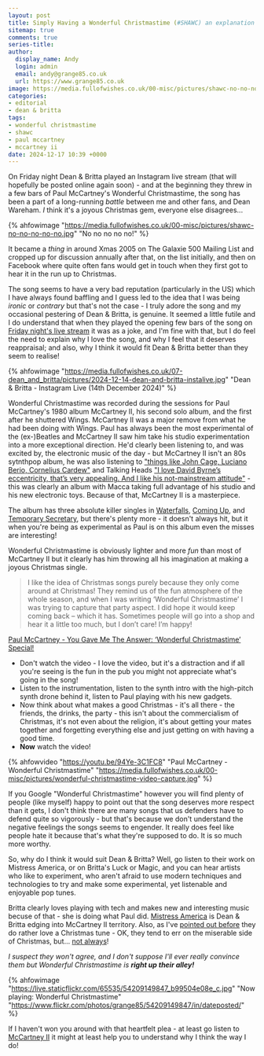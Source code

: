 ```yaml
---
layout: post
title: Simply Having a Wonderful Christmastime (#SHAWC) an explanation
sitemap: true
comments: true
series-title:
author:
  display_name: Andy
  login: admin
  email: andy@grange85.co.uk
  url: https://www.grange85.co.uk
image: https://media.fullofwishes.co.uk/00-misc/pictures/shawc-no-no-no-no-no.jpg
categories:
- editorial
- dean & britta
tags:
- wonderful christmastime
- shawc
- paul mccartney
- mccartney ii
date: 2024-12-17 10:39 +0000
---
```

On Friday night Dean & Britta played an Instagram live stream (that will hopefully be posted online again soon) - and at the beginning they threw in a few bars of Paul McCartney's Wonderful Christmastime, the song has been a part of a long-running _battle_ between me and other fans, and Dean Wareham. _I_ think it's a joyous Christmas gem, everyone else disagrees...

{% ahfowimage "https://media.fullofwishes.co.uk/00-misc/pictures/shawc-no-no-no-no-no.jpg" "No no no no no!" %}

It became a _thing_ in around Xmas 2005 on The Galaxie 500 Mailing List and cropped up for discussion annually after that, on the list initially, and then on Facebook where quite often fans would get in touch when they first got to hear it in the run up to Christmas.

The song seems to have a very bad reputation (particularly in the US) which I have always found baffling and I guess led to the idea that I was being _ironic_ or _contrary_ but that's not the case - I truly adore the song and my occasional pestering of Dean & Britta, is genuine. It seemed a little futile and I do understand that when they played the opening few bars of the song on [Friday night's live stream](/database/dean-and-britta/shows/dean-and-britta-2024-12-13-dean--brittas-basement-echo-park-la-usa/) it was as a joke, and I'm fine with that, but I do feel the need to explain why I love the song, and why I feel that it deserves reappraisal; and also, why I think it would fit Dean & Britta better than they seem to realise!

{% ahfowimage "https://media.fullofwishes.co.uk/07-dean_and_britta/pictures/2024-12-14-dean-and-britta-instalive.jpg" "Dean & Britta - Instagram Live (14th December 2024)" %}

Wonderful Christmastime was recorded during the sessions for Paul McCartney's 1980 album McCartney II, his second solo album, and the first after he shuttered Wings. McCartney II was a major remove from what he had been doing with Wings. Paul has always been the most experimental of the (ex-)Beatles and McCartney II saw him take his studio experimentation into a more exceptional direction. He'd clearly been listening to, and was excited by, the electronic music of the day - but McCartney II isn't an 80s sytnthpop album, he was also listening to ["things like John Cage, Luciano Berio, Cornelius Cardew"](https://thequietus.com/interviews/paul-mccartney-interview-2/) and Talking Heads ["I love David Byrne’s eccentricity, that’s very appealing. And I like his not-mainstream attitude"](https://thequietus.com/interviews/paul-mccartney-interview-2/) - this was clearly an album with Macca taking full advantage of his studio and his new electronic toys. Because of that, McCartney II is a masterpiece.

The album has three absolute killer singles in [Waterfalls](https://youtu.be/YbvdQBz65tM), [Coming Up](https://youtu.be/g5nzLQ63c9E), and [Temporary Secretary](https://youtu.be/5EeTkF-SLxE), but there's plenty more - it doesn't always hit, but it when you're being as experimental as Paul is on this album even the misses are interesting!

Wonderful Christmastime is obviously lighter and more _fun_ than most of McCartney II but it clearly has him throwing all his imagination at making a joyous Christmas single. 

<blockquote>
I like the idea of Christmas songs purely because they only come around at Christmas! They remind us of the fun atmosphere of the whole season, and when I was writing ‘Wonderful Christmastime’ I was trying to capture that party aspect. I did hope it would keep coming back – which it has. Sometimes people will go into a shop and hear it a little too much, but I don’t care! I’m happy!   
</blockquote>
<p class="caption"><a href="https://www.paulmccartney.com/news/you-gave-me-the-answer-wonderful-christmastime-special">Paul McCartney - You Gave Me The Answer: ‘Wonderful Christmastime’ Special!</a></p>

 - Don't watch the video - I love the video, but it's a distraction and if all you're seeing is the fun in the pub you might not appreciate what's going in the song!
 - Listen to the instrumentation, listen to the synth intro with the high-pitch synth drone behind it, listen to Paul playing with his new gadgets.
 - Now think about what makes a good Christmas - it's all there - the friends, the drinks, the party - this isn't about the commercialism of Christmas, it's not even about the religion, it's about getting your mates together and forgetting everything else and just getting on with having a good time.
 - **Now** watch the video!

 {% ahfowvideo "https://youtu.be/94Ye-3C1FC8" "Paul McCartney - Wonderful Christmastime" "https://media.fullofwishes.co.uk/00-misc/pictures/wonderful-christmastime-video-capture.jpg" %}

If you Google "Wonderful Christmastime" however you will find plenty of people (like myself) happy to point out that the song deserves more respect than it gets, I don't think there are many songs that us defenders have to defend quite so vigorously - but that's because we don't understand the negative feelings the songs seems to engender. It really does feel like people hate it because that's what they're supposed to do. It is so much more worthy.

So, why do I think it would suit Dean & Britta? Well, go listen to their work on Mistress America, or on Britta's Luck or Magic, and you can hear artists who like to experiment, who aren't afraid to use modern techniques and technologies to try and make some experimental, yet listenable and enjoyable pop tunes.

Britta clearly loves playing with tech and makes new and interesting music becuse of that - she is doing what Paul did. [Mistress America](/2024/11/04/my-record-collection-185-mistress-america-lp/) is Dean & Britta edging into McCartney II territory. Also, as I've [pointed out before](/2024/12/02/my-record-collection-r11-dean-britta-sonic-boom-a-peace-of-us/) they do rather love a Christmas tune - OK, they tend to err on the miserable side of Christmas, but... [not always](/2024/12/23/my-record-collection-199-dean-britta-he-s-coming-home-old-toy-trains/)!

_I suspect they won't agree, and I don't suppose I'll ever really convince them but Wonderful Christmastime is **right up their alley!**_

{% ahfowimage "https://live.staticflickr.com/65535/54209149847_b99504e08e_c.jpg" "Now playing: Wonderful Christmastime" "https://www.flickr.com/photos/grange85/54209149847/in/dateposted/" %}

If I haven't won you around with that heartfelt plea - at least go listen to [McCartney II](https://en.wikipedia.org/wiki/McCartney_II) it might at least help you to understand why I think the way I do!

